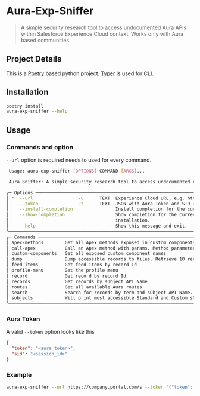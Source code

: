 # Aura-Exp-Sniffer

> A simple security research tool to access undocumented Aura APIs within Salesforce Experience Cloud context. Works only with Aura based communities

## Project Details

This is a [Poetry](https://python-poetry.org/) based python project. [Typer](https://typer.tiangolo.com/) is used for CLI.

## Installation

```bash
poetry install
aura-exp-sniffer --help

```

## Usage

### Commands and option

`--url` option is required needs to used for every command.

```bash
 Usage: aura-exp-sniffer [OPTIONS] COMMAND [ARGS]...

 Aura Sniffer: A simple security research tool to access undocumented Aura APIs

╭─ Options ────────────────────────────────────────────────────────────────────────────────────────────────────────────╮
│ *  --url                 -u      TEXT  Experience Cloud URL, e.g. https://company.portal.com/s [required]            │
│    --token               -t      TEXT  JSON with Aura Token and SID (session id) to access Aura APIs                 │
│    --install-completion                Install completion for the current shell.                                     │
│    --show-completion                   Show completion for the current shell, to copy it or customize the            │
│                                        installation.                                                                 │
│    --help                              Show this message and exit.                                                   │
╰──────────────────────────────────────────────────────────────────────────────────────────────────────────────────────╯
╭─ Commands ───────────────────────────────────────────────────────────────────────────────────────────────────────────╮
│ apex-methods        Get all Apex methods exposed in custom components                                                │
│ call-apex           Call an Apex method with params. Method parameters need to be made available within a JSON file  │
│ custom-components   Get all exposed custom component names                                                           │
│ dump                Dump accessible records to files. Retrieve 10 records per sObject by default.                    │
│ feed-items          Get feed items by record Id                                                                      │
│ profile-menu        Get the profile menu                                                                             │
│ record              Get record by record Id                                                                          │
│ records             Get records by sObject API Name                                                                  │
│ routes              Get all available Aura routes                                                                    │
│ search              Search for records by term and sObject API Name. At least one additional fields is required.     │
│ sobjects            Will print most accessible Standard and Custom sObjects respectively.                            │
╰──────────────────────────────────────────────────────────────────────────────────────────────────────────────────────╯
```

### Aura Token

A valid `--token` option looks like this

```json
{
  "token": "<aura_token>",
  "sid": "<session_id>"
}
```

### Example

```bash
aura-exp-sniffer --url https://company.portal.com/s --token '{"token": "<aura_token>", "sid": "<session_id>"}' sobjects
```

